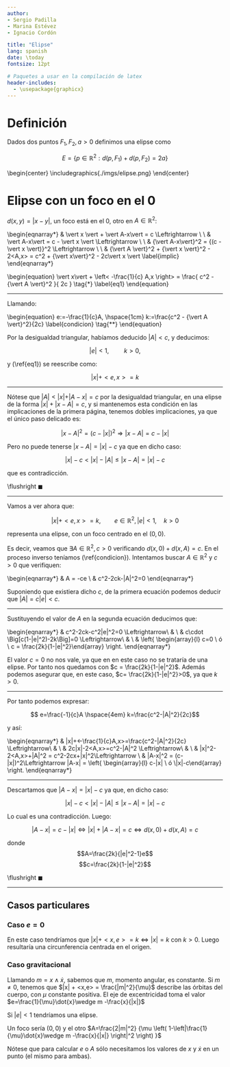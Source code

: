 ```yaml
---
author:
- Sergio Padilla
- Marina Estévez
- Ignacio Cordón

title: "Elipse"
lang: spanish
date: \today
fontsize: 12pt

# Paquetes a usar en la compilación de latex
header-includes:
  - \usepackage{graphicx}
---
```

      
# Definición

Dados dos puntos $F_1, F_2, a>0$ definimos una elipse como

$$E=\left\{p\in \mathbb{R}^2 : d(p,F_1) + d(p,F_2) = 2a\right\}$$
    
\begin{center}
    \includegraphics{./imgs/elipse.png}
\end{center}


# Elipse con un foco en el 0

$d(x,y) = |x-y|$, un foco está en el $0$, otro en $A\in \mathbb{R}^2$:


\begin{eqnarray*}
    & \vert x \vert + \vert A-x\vert = c \Leftrightarrow \\
    \\
    & \vert A-x\vert = c - \vert x \vert \Leftrightarrow \\
    \\
    & {\vert A-x\vert}^2 = {(c - \vert x \vert)}^2 \Leftrightarrow \\
    \\
    & {\vert A \vert}^2 + {\vert x \vert}^2 - 2<A,x> = c^2 + {\vert x\vert}^2 - 2c\vert x \vert
    \label{implic}
\end{eqnarray*}    

\begin{equation}
    \vert x\vert + \left< -\frac{1}{c} A,x \right> = \frac{ c^2 - {\vert A \vert}^2 }{ 2c }
    \tag{$*$}
    \label{eq1}
\end{equation}

*********

Llamando:

\begin{equation}
    e:=-\frac{1}{c}A, \hspace{1cm} k:=\frac{c^2 - {\vert A \vert}^2}{2c}
    \label{condicion}
    \tag{$**$}
\end{equation}

Por la desigualdad triangular, habíamos deducido $\vert A\vert < c$, y deducimos:

$$ \vert e\vert < 1, \hspace{1cm} k>0,$$

y (\ref{eq1}) se reescribe como:

$$ \vert x\vert + <e,x> = k $$


*********

Nótese que $\vert A\vert < \vert x\vert + \vert A-x\vert = c$ por la desigualdad triangular,
en una elipse de la forma $|x| + |x-A| = c$, y si mantenemos esta condición en las implicaciones 
de la primera página, tenemos dobles implicaciones, ya que el único paso delicado es:

$$|x-A|^2 = (c-|x|)^2 \Rightarrow |x-A| = c-|x|$$

Pero no puede tenerse $|x-A| = |x|-c$ ya que en dicho caso:

$$|x|-c < |x|-|A|\leqslant |x-A| = |x|-c$$

que es contradicción.

\flushright  $\blacksquare$

*********

Vamos a ver ahora que:

$$ \vert x\vert + <e,x> = k, \qquad e\in\mathbb{R}^2, |e|<1, \quad k>0 $$

representa una elipse, con un foco centrado en el $(0,0)$. 

Es decir, veamos que $\exists A\in \mathbb{R}^2, c>0$ verificando $d(x,0) + d(x,A) = c$. En el proceso inverso teníamos (\ref{condicion}). Intentamos buscar $A\in \mathbb{R}^2$ y $c>0$ que verifiquen:

\begin{eqnarray*}
    &    A = -ce \\
    &   c^2-2ck-|A|^2=0
\end{eqnarray*}

Suponiendo que existiera dicho $c$, de la primera ecuación podemos deducir que $|A| = c|e| < c$.

*********

Sustituyendo el valor de $A$ en la segunda ecuación deducimos que:

\begin{eqnarray*}
    & c^2-2ck-c^2|e|^2=0 \Leftrightarrow\\
    & \\
    & c\cdot \Big[c(1-|e|^2)-2k\Big]=0 \Leftrightarrow\\
    & \\
    & \left\{ \begin{array}{l}  c=0 \\ ó \\ c = \frac{2k}{1-|e|^2}\end{array} \right.
\end{eqnarray*}


El valor $c=0$ no nos vale, ya que en en este caso no se trataría de una elipse. Por tanto nos quedamos con $c = \frac{2k}{1-|e|^2}$. Además podemos asegurar que, en este caso, $c= \frac{2k}{1-|e|^2}>0$, ya que $k>0$. 

*********

Por tanto podemos expresar:

$$ e=\frac{-1}{c}A \hspace{4em} k=\frac{c^2-|A|^2}{2c}$$

y así:

\begin{eqnarray*}
    & |x|+<-\frac{1}{c}A,x>=\frac{c^2-|A|^2}{2c} \Leftrightarrow\\
    & \\
    & 2c|x|-2<A,x>=c^2-|A|^2 \Leftrightarrow\\
    & \\
    & |x|^2-2<A,x>+|A|^2 = c^2-2cx+|x|^2\Leftrightarrow \\
    & |A-x|^2 = (c-|x|)^2\Leftrightarrow 
    |A-x| = \left\{ \begin{array}{l}  c-|x| \\ ó \\|x|-c\end{array} \right.
\end{eqnarray*}    

*********

Descartamos que  $|A-x| = |x| -c$ ya que, en dicho caso:

$$|x|-c < |x|-|A|\leqslant |x-A| = |x|-c$$

Lo cual es una contradicción. Luego:

$$|A-x| = c-|x| \Leftrightarrow |x|+|A-x| = c \Leftrightarrow d(x,0)+d(x,A) = c$$ 

donde $$A=\frac{2k}{|e|^2-1}e$$  $$c=\frac{2k}{1-|e|^2}$$

\flushright $\blacksquare$


*********

## Casos particulares
### Caso $e=0$

En este caso tendríamos que $|x|+<x,e>=k \Leftrightarrow |x|=k$ con $k>0$. Luego resultaría una circunferencia centrada en el origen.

### Caso gravitacional

Llamando $m=x\wedge \dot{x}$, sabemos que $m$, momento angular, es constante. Si $m\neq 0$, tenemos
que $|x| + <x,e> = \frac{|m|^2}{\mu}$ describe las órbitas del cuerpo, con $\mu$ constante positiva. El eje de excentricidad toma el valor $e=\frac{1}{\mu}\dot{x}\wedge m -\frac{x}{|x|}$

Si $|e|<1$ tendríamos una elipse.

Un foco sería $(0,0)$ y el otro $A=\frac{2|m|^2}
    {\mu \left(
            1-\left|\frac{1}{\mu}\dot{x}\wedge m -\frac{x}{|x|}
        \right|^2 \right) 
    }$

Nótese que para calcular $e$ o $A$ sólo necesitamos los valores de $x$ y $\dot{x}$ en un punto (el mismo para ambas).
